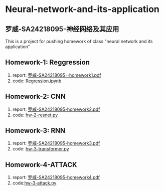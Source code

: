 # Neural-network-and-its-application

## 罗威-SA24218095-神经网络及其应用

This is a project for pushing homework of class "neural network and its application"
## Homework-1: Reggression
1. report: [罗威-SA24218095--homework1.pdf]([https://github.com/luowei02/Neural-network-and-its-application/blob/main/HW-1-Regression/HW-1-Regression.pdf](https://github.com/luowei02/Neural-network-and-its-application/blob/main/HW-1-Regression/%E7%BD%97%E5%A8%81-SA24218095-homework1.pdf))
2. code: [Regression.ipynb](https://github.com/luowei02/Neural-network-and-its-application/blob/main/HW-1-Regression/hw-1-Regression.ipynb)

## Homework-2: CNN
1. report: [罗威-SA24218095-homework2.pdf](https://github.com/luowei02/Neural-network-and-its-application/blob/main/HW-2-CNN/SA24218095-%E7%BD%97%E5%A8%81-HW2-CNN.pdf)
2. code: [hw-2-resnet.py](https://github.com/luowei02/Neural-network-and-its-application/blob/main/HW-2-CNN/hw-2-resnet.py)

## Homework-3: RNN
1. report: [罗威-SA24218095-homework3.pdf](https://github.com/luowei02/Neural-network-and-its-application/blob/main/HW-3-RNN/%E7%BD%97%E5%A8%81-SA24218095-homework3.pdf)
2. code: [hw-3-transformer.py](https://github.com/luowei02/Neural-network-and-its-application/blob/main/HW-3-RNN/hw-3-transformer.py)

## Homework-4-ATTACK
1. report: [罗威-SA24218095-homework4.pdf](https://github.com/luowei02/Neural-network-and-its-application/blob/main/HW-4-ATTACK/%E7%BD%97%E5%A8%81-SA24218095-homework4.pdf)
2. code:[hw-3-attack.py](https://github.com/luowei02/Neural-network-and-its-application/blob/main/HW-4-ATTACK/hw-4-attack.py)
